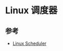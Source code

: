 # Linux 调度器

## 参考

* [Linux Scheduler](https://www.kernel.org/doc/html/latest/scheduler/index.html)
